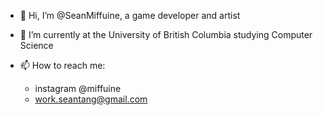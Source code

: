 - 👋 Hi, I’m @SeanMiffuine, a game developer and artist

- 🌱 I’m currently at the University of British Columbia studying Computer Science
- 📫 How to reach me:
  - instagram @miffuine
  - work.seantang@gmail.com

<!---
SeanMiffuine/SeanMiffuine is a ✨ special ✨ repository because its `README.md` (this file) appears on your GitHub profile.
You can click the Preview link to take a look at your changes.
--->
